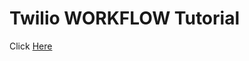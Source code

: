 # Twilio **WORKFLOW** Tutorial
Click [Here](https://www.twilio.com/docs/tutorials/workflow-automation-ruby-rails#workflow-building-blocks)

